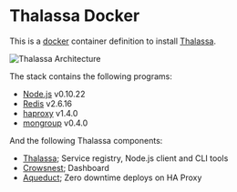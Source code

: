 # Thalassa Docker

This is a [docker] container definition to install [Thalassa].

![Thalassa Architecture](https://i.cloudup.com/ePiFdhNTTH-3000x3000.png)

The stack contains the following programs:

* [Node.js] v0.10.22
* [Redis] v2.6.16
* [haproxy] v1.4.0
* [mongroup] v0.4.0

And the following Thalassa components:

* [Thalassa]; Service registry, Node.js client and CLI tools
* [Crowsnest]; Dashboard
* [Aqueduct]; Zero downtime deploys on HA Proxy


[docker]: http://docker.io
[Redis]: http://redis.io
[mongroup]: https://github.com/visionmedia/node-mongroup
[haproxy]: http://haproxy.1wt.eu
[Node.js]: http://nodejs.org
[Thalassa]: https://github.com/PearsonEducation/thalassa
[Crowsnest]: https://github.com/PearsonEducation/thalassa-crowsnest
[Aqueduct]: https://github.com/PearsonEducation/thalassa-aqueduct
